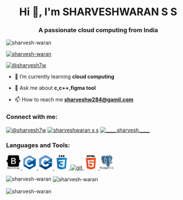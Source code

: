 <h1 align="center">Hi 👋, I'm SHARVESHWARAN S S</h1>
<h3 align="center">A passionate cloud computing from India</h3>

<p align="left"> <img src="https://komarev.com/ghpvc/?username=sharvesh-waran&label=Profile%20views&color=0e75b6&style=flat" alt="sharvesh-waran" /> </p>

<p align="left"> <a href="https://github.com/ryo-ma/github-profile-trophy"><img src="https://github-profile-trophy.vercel.app/?username=sharvesh-waran" alt="sharvesh-waran" /></a> </p>

<p align="left"> <a href="https://twitter.com/@sharvesh7w" target="blank"><img src="https://img.shields.io/twitter/follow/@sharvesh7w?logo=twitter&style=for-the-badge" alt="@sharvesh7w" /></a> </p>

- 🌱 I’m currently learning **cloud computing**

- 💬 Ask me about **c,c++,figma tool**

- 📫 How to reach me **sharveshw284@gamil.com**

<h3 align="left">Connect with me:</h3>
<p align="left">
<a href="https://twitter.com/@sharvesh7w" target="blank"><img align="center" src="https://raw.githubusercontent.com/rahuldkjain/github-profile-readme-generator/master/src/images/icons/Social/twitter.svg" alt="@sharvesh7w" height="30" width="40" /></a>
<a href="https://linkedin.com/in/sharveshwaran s s" target="blank"><img align="center" src="https://raw.githubusercontent.com/rahuldkjain/github-profile-readme-generator/master/src/images/icons/Social/linked-in-alt.svg" alt="sharveshwaran s s" height="30" width="40" /></a>
<a href="https://instagram.com/____.sharvesh.____" target="blank"><img align="center" src="https://raw.githubusercontent.com/rahuldkjain/github-profile-readme-generator/master/src/images/icons/Social/instagram.svg" alt="____.sharvesh.____" height="30" width="40" /></a>
</p>

<h3 align="left">Languages and Tools:</h3>
<p align="left"> <a href="https://getbootstrap.com" target="_blank" rel="noreferrer"> <img src="https://raw.githubusercontent.com/devicons/devicon/master/icons/bootstrap/bootstrap-plain-wordmark.svg" alt="bootstrap" width="40" height="40"/> </a> <a href="https://www.cprogramming.com/" target="_blank" rel="noreferrer"> <img src="https://raw.githubusercontent.com/devicons/devicon/master/icons/c/c-original.svg" alt="c" width="40" height="40"/> </a> <a href="https://www.w3schools.com/cpp/" target="_blank" rel="noreferrer"> <img src="https://raw.githubusercontent.com/devicons/devicon/master/icons/cplusplus/cplusplus-original.svg" alt="cplusplus" width="40" height="40"/> </a> <a href="https://www.w3schools.com/css/" target="_blank" rel="noreferrer"> <img src="https://raw.githubusercontent.com/devicons/devicon/master/icons/css3/css3-original-wordmark.svg" alt="css3" width="40" height="40"/> </a> <a href="https://git-scm.com/" target="_blank" rel="noreferrer"> <img src="https://www.vectorlogo.zone/logos/git-scm/git-scm-icon.svg" alt="git" width="40" height="40"/> </a> <a href="https://www.w3.org/html/" target="_blank" rel="noreferrer"> <img src="https://raw.githubusercontent.com/devicons/devicon/master/icons/html5/html5-original-wordmark.svg" alt="html5" width="40" height="40"/> </a> <a href="https://www.postgresql.org" target="_blank" rel="noreferrer"> <img src="https://raw.githubusercontent.com/devicons/devicon/master/icons/postgresql/postgresql-original-wordmark.svg" alt="postgresql" width="40" height="40"/> </a> </p>

<p><img align="left" src="https://github-readme-stats.vercel.app/api/top-langs?username=sharvesh-waran&show_icons=true&locale=en&layout=compact" alt="sharvesh-waran" /></p>

<p>&nbsp;<img align="center" src="https://github-readme-stats.vercel.app/api?username=sharvesh-waran&show_icons=true&locale=en" alt="sharvesh-waran" /></p>

<p><img align="center" src="https://github-readme-streak-stats.herokuapp.com/?user=sharvesh-waran&" alt="sharvesh-waran" /></p>
